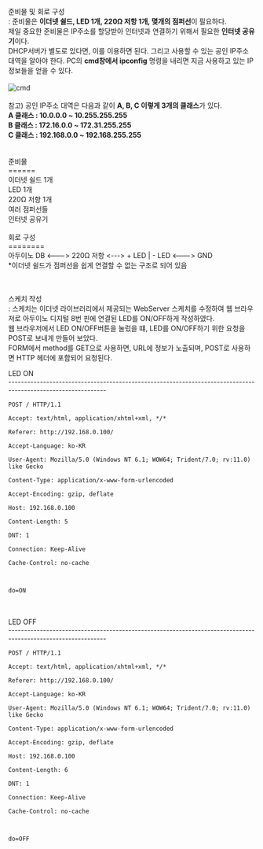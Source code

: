 준비물 및 회로 구성<br>
: 준비물은 <b>이더넷 쉴드, LED 1개, 220Ω 저항 1개, 몇개의 점퍼선</b>이 필요하다.<br>
제일 중요한 준비물은 IP주소를 할당받아 인터넷과 연결하기 위해서 필요한 <b>인터넷 공유기</b>이다.<br> 
DHCP서버가 별도로 있다면, 이를 이용하면 된다. 그리고 사용할 수 있는 공인 IP주소 대역을 알아야 한다. PC의 <b>cmd창에서 ipconfig</b> 명령을 내리면 지금 사용하고 있는 IP정보들을 얻을 수 있다.<br><br>
![cmd](https://user-images.githubusercontent.com/59801728/75208543-60a4bb00-57bf-11ea-8815-7d75bd591c25.PNG)<br><br>
참고) 공인 IP주소 대역은 다음과 같이 <b>A, B, C 이렇게 3개의 클래스</b>가 있다.<br>
<b>A 클래스 : 10.0.0.0 ~ 10.255.255.255</b><br>
<b>B 클래스 : 172.16.0.0 ~ 172.31.255.255</b><br>
<b>C 클래스 : 192.168.0.0 ~ 192.168.255.255</b><br><br><br>
준비물<br>
======<br>
이더넷 쉴드 1개<br>
LED 1개<br>
220Ω 저항 1개<br>
여러 점퍼선들<br>
인터넷 공유기<br><br>
회로 구성<br>
========<br>
아두이노 DB <---> 220Ω​ 저항 <---> + LED | - LED <---> GND<br>
*이더넷 쉴드가 점퍼선을 쉽게 연결할 수 없는 구조로 되어 있음<br><br><br>


스케치 작성<br>
: 스케치는 이더넷 라이브러리에서 제공되는 WebServer 스케치를 수정하여 웹 브라우저로 아두이노 디지털 8번 핀에 연결된 LED를 
ON/OFF하게 작성하였다.<br>
 웹 브라우저에서 LED ON/OFF버튼을 눌렀을 떄, LED를 ON/OFF하기 위한 요청을 POST로 보내게 만들어 보았다.<br>
 FORM에서 method를 GET으로 사용하면, URL에 정보가 노출되며, POST로 사용하면 HTTP 헤더에 포함되어 요청된다.


 LED ON<br>
-------------------------------------------------------------------------------------------------------------<br>


 ```
 POST / HTTP/1.1

Accept: text/html, application/xhtml+xml, */*

Referer: http://192.168.0.100/

Accept-Language: ko-KR

User-Agent: Mozilla/5.0 (Windows NT 6.1; WOW64; Trident/7.0; rv:11.0) like Gecko

Content-Type: application/x-www-form-urlencoded

Accept-Encoding: gzip, deflate

Host: 192.168.0.100

Content-Length: 5
 
DNT: 1

Connection: Keep-Alive

Cache-Control: no-cache

 

do=ON
```
<br><br>
LED OFF<br>
-------------------------------------------------------------------------------------------------------------<br>


```
POST / HTTP/1.1

Accept: text/html, application/xhtml+xml, */*

Referer: http://192.168.0.100/

Accept-Language: ko-KR

User-Agent: Mozilla/5.0 (Windows NT 6.1; WOW64; Trident/7.0; rv:11.0) like Gecko

Content-Type: application/x-www-form-urlencoded

Accept-Encoding: gzip, deflate

Host: 192.168.0.100

Content-Length: 6

DNT: 1

Connection: Keep-Alive

Cache-Control: no-cache



do=OFF
```